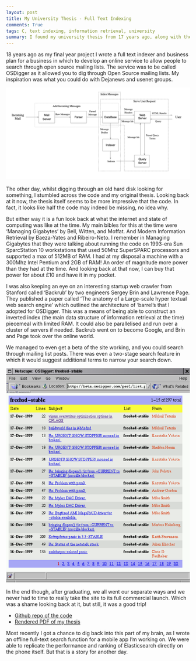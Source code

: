 ```yaml
---
layout: post
title: My University Thesis - Full Text Indexing
comments: True
tags: C, text indexing, information retrieval, university
summary: I found my university thesis from 17 years ago, along with the code for the full text indexer I wrote back then.
---
```


18 years ago as my final year project I wrote a full text indexer and business plan for a business in which to develop an online service to allow people to search through open source mailing lists. The service was to be called OSDigger as it allowed you to dig through Open Source mailing lists. My inspiration was what you could do with Dejanews and usenet groups.

![Screenshot of OSDigger beta](public/osdigger-architecture.png)

The other day, whilst digging through an old hard disk looking for something, I stumbled across the code and my original thesis. Looking back at it now, the thesis itself seems to be more impressive that the code. In fact, it looks like half the code may indeed be missing, no idea why. 

But either way it is a fun look back at what the internet and state of computing was like at the time. My main bibles for this at the time were ‘Managing Gigabytes’ by Bell, Witten, and Moffat. And Modern Information Retrieval by Baeza-Yates and Ribeiro-Neto. I remember in Managing Gigabytes that they were talking about running the code on 1993-era Sun SparcStation 10 workstations that used 50Mhz SuperSPARC processors and supported a max of 512MB of RAM. I had at my disposal a machine with a 300Mhz Intel Pentium and 2GB of RAM! An order of magnitude more power than they had at the time. And looking back at that now, I can buy that power for about £10 and have it in my pocket.

I was also keeping an eye on an interesting startup web crawler from Stanford called ‘Backrub’ by two engineers Sergey Brin and Lawrence Page. They published a paper called ‘The anatomy of a Large-scale hyper textual web search engine’ which outlined the architecture of ‘barrel’s that I adopted for OSDigger. This was a means of being able to construct an inverted index (the main data structure of information retrieval at the time) piecemeal with limited RAM. It could also be parallelised and run over a cluster of servers if needed. Backrub went on to become Google, and Brin and Page took over the online world.

We managed to even get a beta of the site working, and you could search through mailing list posts. There was even a two-stage search feature in which it would suggest additional terms to narrow your search down.

![Screenshot of OSDigger beta](public/osdigger-screenshot.png)

In the end though, after graduating, we all went our separate ways and we never had to time to really take the site to its full commercial launch. Which was a shame looking back at it, but still, it was a good trip!

- [Github repo of the code](https://github.com/hammertoe/OSDigger/)
- [Rendered PDF of my thesis](https://github.com/hammertoe/OSDigger/raw/master/thesis/thesis.pdf)

Most recently I got a chance to dig back into this part of my brain, as I wrote an offline full-text search function for a mobile app I’m working on. We were able to replicate the performance and ranking of Elasticsearch directly on the phone itself. But that is a story for another day.